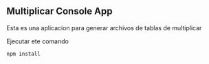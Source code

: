## Multiplicar Console App

Esta es una aplicacion para generar archivos de tablas de multiplicar 

Ejecutar ete comando 

````
npm install
```` 